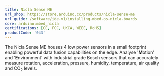 ```yaml
---
title: Nicla Sense ME
url_shop: https://store.arduino.cc/products/nicla-sense-me
url_guide: /software/ide-v1/installing-mbed-os-nicla-boards
core: arduino:mbed_nicla
certifications: [CE, FCC, UKCA, WEEE, RoHS]
productCode: '043'
---
```


The Nicla Sense ME houses 4 low power sensors in a small footprint enabling powerful data fusion capabilities on the edge. Analyse '**M**otion' and '**E**nvironment' with industrial grade Bosch sensors that can accurately measure rotation, acceleration, pressure, humidity, temperature, air quality and CO<sub>2</sub> levels.
